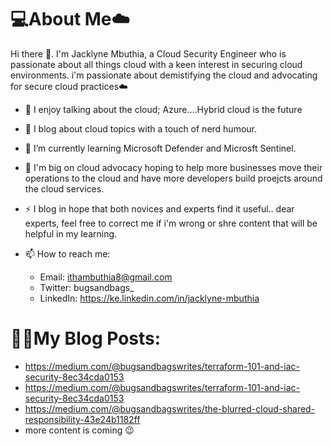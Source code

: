 # 💻About Me☁️

Hi there 👋. I'm Jacklyne Mbuthia, a Cloud Security Engineer who is passionate about all things cloud with a keen interest in securing cloud environments. i'm passionate about demistifying the cloud and advocating for secure cloud practices☁️

- 💬 I enjoy talking about the cloud; Azure....Hybrid cloud is the future
- 📝 I blog about cloud topics with a touch of nerd humour. 
- 🌱 I’m currently learning Microsoft Defender and Microsft Sentinel.
- 🤔 I'm big on cloud advocacy hoping to help more businesses move their operations to the cloud and have more developers build proejcts around the cloud services. 
- ⚡ I blog in hope that both novices and experts find it useful.. dear experts, feel free to correct me if i'm wrong or shre content that will be helpful in my learning. 

- 📫 How to reach me:
  - Email: ithambuthia8@gmail.com
  - Twitter: bugsandbags_
  - LinkedIn: https://ke.linkedin.com/in/jacklyne-mbuthia
  
# ✍🏾My Blog Posts:
- https://medium.com/@bugsandbagswrites/terraform-101-and-iac-security-8ec34cda0153
- https://medium.com/@bugsandbagswrites/terraform-101-and-iac-security-8ec34cda0153
- https://medium.com/@bugsandbagswrites/the-blurred-cloud-shared-responsibility-43e24b1182ff
- more content is coming 😉
 
  



 


<!--







-->
